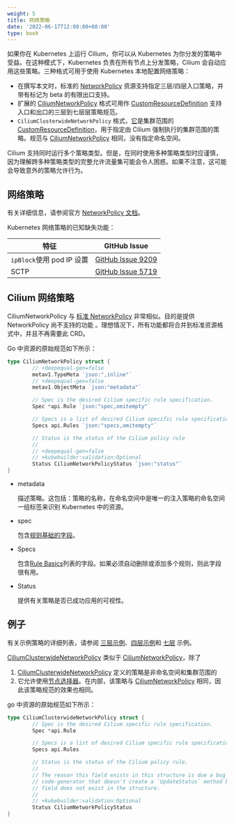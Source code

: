 ```yaml
---
weight: 5
title: 网络策略
date: '2022-06-17T12:00:00+08:00'
type: book
---
```


如果你在 Kubernetes 上运行 Cilium，你可以从 Kubernetes 为你分发的策略中受益。在这种模式下，Kubernetes 负责在所有节点上分发策略，Cilium 会自动应用这些策略。三种格式可用于使用 Kubernetes 本地配置网络策略：

- 在撰写本文时，标准的 [NetworkPolicy](https://docs.cilium.io/en/stable/concepts/kubernetes/policy/#networkpolicy) 资源支持指定三层/四层入口策略，并带有标记为 beta 的有限出口支持。
- 扩展的 [CiliumNetworkPolicy](https://docs.cilium.io/en/stable/concepts/kubernetes/policy/#ciliumnetworkpolicy) 格式可用作 [CustomResourceDefinition](https://docs.cilium.io/en/stable/glossary/#term-customresourcedefinition) 支持入口和出口的三层到七层层策略规范。
- `CiliumClusterwideNetworkPolicy` 格式，[它](https://docs.cilium.io/en/stable/concepts/kubernetes/policy/#ciliumclusterwidenetworkpolicy)是集群范围的[CustomResourceDefinition](https://docs.cilium.io/en/stable/glossary/#term-customresourcedefinition)，用于指定由 Cilium 强制执行的集群范围的策略。规范与 [CiliumNetworkPolicy](https://docs.cilium.io/en/stable/concepts/kubernetes/policy/#ciliumnetworkpolicy) 相同，没有指定命名空间。

Cilium 支持同时运行多个策略类型。但是，在同时使用多种策略类型时应谨慎，因为理解跨多种策略类型的完整允许流量集可能会令人困惑。如果不注意，这可能会导致意外的策略允许行为。

## 网络策略

有关详细信息，请参阅官方 [NetworkPolicy 文档](https://kubernetes.io/docs/concepts/services-networking/network-policies/)。

Kubernetes 网络策略的已知缺失功能：

| 特征                      | GItHub Issue                                                 |
| ------------------------- | ------------------------------------------------------------ |
| `ipBlock`使用 pod IP 设置 | [GitHub Issue 9209](https://github.com/cilium/cilium/issues/9209) |
| SCTP                      | [GitHub Issue 5719](https://github.com/cilium/cilium/issues/5719) |

## Cilium 网络策略

CiliumNetworkPolicy 与 [标准 NetworkPolicy](https://docs.cilium.io/en/stable/concepts/kubernetes/policy/#networkpolicy) 非常相似。目的是提供 NetworkPolicy 尚不支持的功能 。理想情况下，所有功能都将合并到标准资源格式中，并且不再需要此 CRD。

Go 中资源的原始规范如下所示：

``` go
type CiliumNetworkPolicy struct {
        // +deepequal-gen=false
        metav1.TypeMeta `json:",inline"`
        // +deepequal-gen=false
        metav1.ObjectMeta `json:"metadata"`

        // Spec is the desired Cilium specific rule specification.
        Spec *api.Rule `json:"spec,omitempty"`

        // Specs is a list of desired Cilium specific rule specification.
        Specs api.Rules `json:"specs,omitempty"`

        // Status is the status of the Cilium policy rule
        //
        // +deepequal-gen=false
        // +kubebuilder:validation:Optional
        Status CiliumNetworkPolicyStatus `json:"status"`
}
```

- metadata

  描述策略。这包括：策略的名称，在命名空间中是唯一的注入策略的命名空间一组标签来识别 Kubernetes 中的资源。

- spec

  包含[规则基础的字段](https://docs.cilium.io/en/stable/policy/intro/#policy-rule)。

- Specs

  包含[Rule Basics](https://docs.cilium.io/en/stable/policy/intro/#policy-rule)列表的字段。如果必须自动删除或添加多个规则，则此字段很有用。

- Status

  提供有关策略是否已成功应用的可视性。

## 例子

有关示例策略的详细列表，请参阅 [三层示例](https://docs.cilium.io/en/stable/policy/language/#policy-examples)、[四层示例](https://docs.cilium.io/en/stable/policy/language/#l4-policy)和 [七层](https://docs.cilium.io/en/stable/policy/language/#l7-policy) 示例。

[CiliumClusterwideNetworkPolicy](https://docs.cilium.io/en/stable/concepts/kubernetes/policy/#ciliumclusterwidenetworkpolicy) 类似于 [CiliumNetworkPolicy](https://docs.cilium.io/en/stable/concepts/kubernetes/policy/#ciliumnetworkpolicy)，除了

1. [ CiliumClusterwideNetworkPolicy](https://docs.cilium.io/en/stable/concepts/kubernetes/policy/#ciliumclusterwidenetworkpolicy) 定义的策略是非命名空间和集群范围的
2. 它允许使用[节点选择器](https://docs.cilium.io/en/stable/policy/intro/#nodeselector)。在内部，该策略与 [CiliumNetworkPolicy](https://docs.cilium.io/en/stable/concepts/kubernetes/policy/#ciliumnetworkpolicy) 相同，因此该策略规范的效果也相同。

go 中资源的原始规范如下所示：

``` go
type CiliumClusterwideNetworkPolicy struct {
        // Spec is the desired Cilium specific rule specification.
        Spec *api.Rule

        // Specs is a list of desired Cilium specific rule specification.
        Specs api.Rules

        // Status is the status of the Cilium policy rule.
        //
        // The reason this field exists in this structure is due a bug in the k8s
        // code-generator that doesn't create a `UpdateStatus` method because the
        // field does not exist in the structure.
        //
        // +kubebuilder:validation:Optional
        Status CiliumNetworkPolicyStatus
}
```
